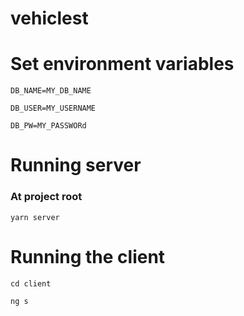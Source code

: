 # vehiclest
# Set environment variables
```DB_NAME=MY_DB_NAME```

```DB_USER=MY_USERNAME```

```DB_PW=MY_PASSWORd```

# Running server 
### At project root
```yarn server```

# Running the client
```cd client```

``` ng s ```
